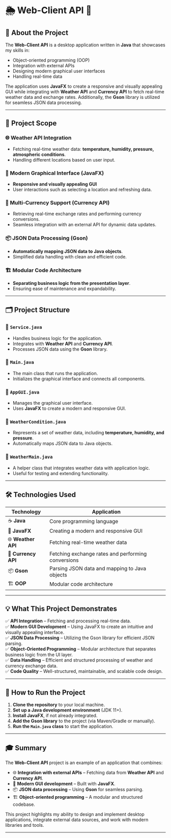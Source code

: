 # 🌦️ Web-Client API 💸

## 🎯 About the Project
The **Web-Client API** is a desktop application written in **Java** that showcases my skills in:
- Object-oriented programming (OOP)
- Integration with external APIs
- Designing modern graphical user interfaces
- Handling real-time data

The application uses **JavaFX** to create a responsive and visually appealing GUI while integrating with **Weather API** and **Currency API** to fetch real-time weather data and exchange rates. Additionally, the **Gson** library is utilized for seamless JSON data processing.

---

## 🌟 Project Scope

### 🌐 Weather API Integration
- Fetching real-time weather data: **temperature, humidity, pressure, atmospheric conditions**.
- Handling different locations based on user input.

### 🎨 Modern Graphical Interface (JavaFX)
- **Responsive and visually appealing GUI**
- User interactions such as selecting a location and refreshing data.

### 💱 Multi-Currency Support (Currency API)
- Retrieving real-time exchange rates and performing currency conversions.
- Seamless integration with an external API for dynamic data updates.

### 📦 JSON Data Processing (Gson)
- **Automatically mapping JSON data to Java objects**.
- Simplified data handling with clean and efficient code.

### 🏗️ Modular Code Architecture
- **Separating business logic from the presentation layer**.
- Ensuring ease of maintenance and expandability.

---

## 🗂️ Project Structure

### 📂 `Service.java`
- Handles business logic for the application.
- Integrates with **Weather API** and **Currency API**.
- Processes JSON data using the **Gson** library.

### 📂 `Main.java`
- The main class that runs the application.
- Initializes the graphical interface and connects all components.

### 📂 `AppGUI.java`
- Manages the graphical user interface.
- Uses **JavaFX** to create a modern and responsive GUI.

### 📂 `WeatherCondition.java`
- Represents a set of weather data, including **temperature, humidity, and pressure**.
- Automatically maps JSON data to Java objects.

### 📂 `WeatherMain.java`
- A helper class that integrates weather data with application logic.
- Useful for testing and extending functionality.

---

## 🛠️ Technologies Used
| **Technology**  | **Application** |
|----------------|----------------|
| ☕ **Java**  | Core programming language |
| 🎨 **JavaFX**  | Creating a modern and responsive GUI |
| 🌐 **Weather API**  | Fetching real-time weather data |
| 💱 **Currency API**  | Fetching exchange rates and performing conversions |
| 📦 **Gson**  | Parsing JSON data and mapping to Java objects |
| 🏗️ **OOP**  | Modular code architecture |

---

## 💡 What This Project Demonstrates
✅ **API Integration** – Fetching and processing real-time data.<br>
✅ **Modern GUI Development** – Using JavaFX to create an intuitive and visually appealing interface.<br>
✅ **JSON Data Processing** – Utilizing the Gson library for efficient JSON parsing.<br>
✅ **Object-Oriented Programming** – Modular architecture that separates business logic from the UI layer.<br>
✅ **Data Handling** – Efficient and structured processing of weather and currency exchange data.<br>
✅ **Code Quality** – Well-structured, maintainable, and scalable code design.

---

## 🚀 How to Run the Project
1. **Clone the repository** to your local machine.
2. **Set up a Java development environment** (JDK 11+).
3. **Install JavaFX**, if not already integrated.
4. **Add the Gson library** to the project (via Maven/Gradle or manually).
5. **Run the `Main.java` class** to start the application.

---

## 🎓 Summary
The **Web-Client API** project is an example of an application that combines:
- 🌐 **Integration with external APIs** – Fetching data from **Weather API** and **Currency API**.
- 🎨 **Modern GUI development** – Built with **JavaFX**.
- 📦 **JSON data processing** – Using **Gson** for seamless parsing.
- 🏗️ **Object-oriented programming** – A modular and structured codebase.

This project highlights my ability to design and implement desktop applications, integrate external data sources, and work with modern libraries and tools.

---

